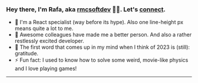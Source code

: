 ### Hey there, I'm Rafa, aka [rmcsoftdev][website] 👨‍💻. Let's [connect][linkedin].

- 🔭 I'm a React specialist (way before its hype). Also one line-height px means quite a lot to me.
- 👯 Awesome colleagues have made me a better person. And also a rather restlessly excited developer.
- 🥅 The first word that comes up in my mind when I think of 2023 is (still): gratitude.
- ⚡ Fun fact: I used to know how to solve some weird, movie-like physics and I love playing games!

---

[website]: https://www.rmcsoftdev.com
[linkedin]: https://www.linkedin.com/in/rmcsoftdev/
